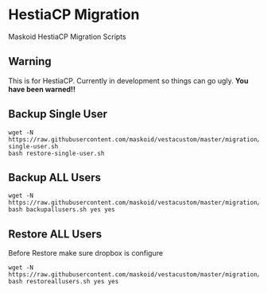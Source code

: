 # HestiaCP Migration
Maskoid HestiaCP Migration Scripts

## Warning

This is for HestiaCP. Currently in development so things can go ugly. **You have been warned!!**

## Backup Single User

```
wget -N https://raw.githubusercontent.com/maskoid/vestacustom/master/migration/restore-single-user.sh
bash restore-single-user.sh
```

## Backup ALL Users

```
wget -N https://raw.githubusercontent.com/maskoid/vestacustom/master/migration/backupallusers.sh
bash backupallusers.sh yes yes
```

## Restore ALL Users
Before Restore make sure dropbox is configure

```
wget -N https://raw.githubusercontent.com/maskoid/vestacustom/master/migration/restoreallusers.sh
bash restoreallusers.sh yes yes
```
